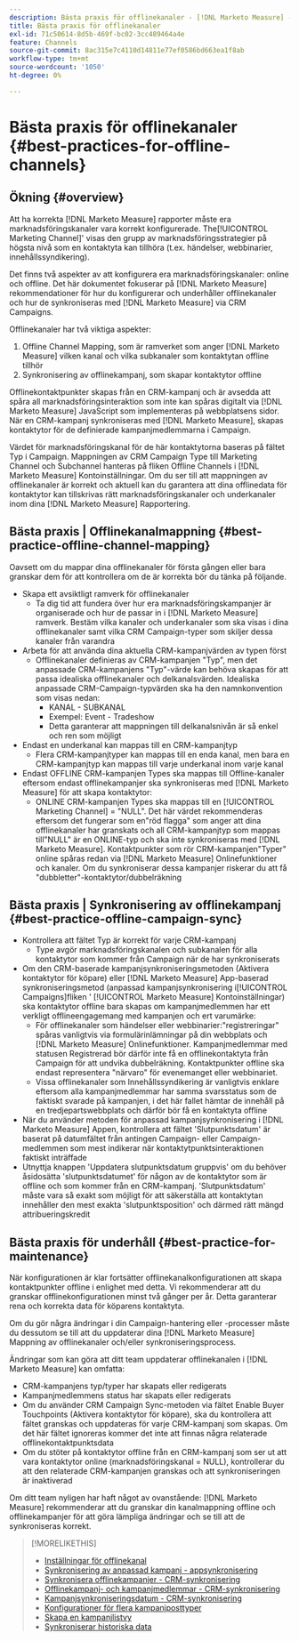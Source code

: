 ```yaml
---
description: Bästa praxis för offlinekanaler - [!DNL Marketo Measure] - Produktdokumentation
title: Bästa praxis för offlinekanaler
exl-id: 71c50614-8d5b-469f-bc02-3cc489464a4e
feature: Channels
source-git-commit: 8ac315e7c4110d14811e77ef0586bd663ea1f8ab
workflow-type: tm+mt
source-wordcount: '1050'
ht-degree: 0%

---
```


# Bästa praxis för offlinekanaler {#best-practices-for-offline-channels}

## Ökning {#overview}

Att ha korrekta [!DNL Marketo Measure] rapporter måste era marknadsföringskanaler vara korrekt konfigurerade. The[!UICONTROL Marketing Channel]&#39; visas den grupp av marknadsföringsstrategier på högsta nivå som en kontaktyta kan tillhöra (t.ex. händelser, webbinarier, innehållssyndikering).

Det finns två aspekter av att konfigurera era marknadsföringskanaler: online och offline. Det här dokumentet fokuserar på [!DNL Marketo Measure] rekommendationer för hur du konfigurerar och underhåller offlinekanaler och hur de synkroniseras med [!DNL Marketo Measure] via CRM Campaigns.

Offlinekanaler har två viktiga aspekter:

1. Offline Channel Mapping, som är ramverket som anger [!DNL Marketo Measure] vilken kanal och vilka subkanaler som kontaktytan offline tillhör
1. Synkronisering av offlinekampanj, som skapar kontaktytor offline

Offlinekontaktpunkter skapas från en CRM-kampanj och är avsedda att spåra all marknadsföringsinteraktion som inte kan spåras digitalt via [!DNL Marketo Measure] JavaScript som implementeras på webbplatsens sidor. När en CRM-kampanj synkroniseras med [!DNL Marketo Measure], skapas kontaktytor för de definierade kampanjmedlemmarna i Campaign.

Värdet för marknadsföringskanal för de här kontaktytorna baseras på fältet Typ i Campaign. Mappningen av CRM Campaign Type till Marketing Channel och Subchannel hanteras på fliken Offline Channels i [!DNL Marketo Measure] Kontoinställningar. Om du ser till att mappningen av offlinekanaler är korrekt och aktuell kan du garantera att dina offlinedata för kontaktytor kan tillskrivas rätt marknadsföringskanaler och underkanaler inom dina [!DNL Marketo Measure] Rapportering.

## Bästa praxis | Offlinekanalmappning {#best-practice-offline-channel-mapping}

Oavsett om du mappar dina offlinekanaler för första gången eller bara granskar dem för att kontrollera om de är korrekta bör du tänka på följande.

* Skapa ett avsiktligt ramverk för offlinekanaler
   * Ta dig tid att fundera över hur era marknadsföringskampanjer är organiserade och hur de passar in i [!DNL Marketo Measure] ramverk. Bestäm vilka kanaler och underkanaler som ska visas i dina offlinekanaler samt vilka CRM Campaign-typer som skiljer dessa kanaler från varandra
* Arbeta för att använda dina aktuella CRM-kampanjvärden av typen först
   * Offlinekanaler definieras av CRM-kampanjen &quot;Typ&quot;, men det anpassade CRM-kampanjens &quot;Typ&quot;-värde kan behöva skapas för att passa idealiska offlinekanaler och delkanalsvärden. Idealiska anpassade CRM-Campaign-typvärden ska ha den namnkonvention som visas nedan:
      * KANAL - SUBKANAL
      * Exempel: Event - Tradeshow
      * Detta garanterar att mappningen till delkanalsnivån är så enkel och ren som möjligt
* Endast en underkanal kan mappas till en CRM-kampanjtyp
   * Flera CRM-kampanjtyper kan mappas till en enda kanal, men bara en CRM-kampanjtyp kan mappas till varje underkanal inom varje kanal
* Endast OFFLINE CRM-kampanjen Types ska mappas till Offline-kanaler eftersom endast offlinekampanjer ska synkroniseras med [!DNL Marketo Measure] för att skapa kontaktytor:
   * ONLINE CRM-kampanjen Types ska mappas till en [!UICONTROL Marketing Channel] = &quot;NULL&quot;. Det här värdet rekommenderas eftersom det fungerar som en&quot;röd flagga&quot; som anger att dina offlinekanaler har granskats och all CRM-kampanjtyp som mappas till&quot;NULL&quot; är en ONLINE-typ och ska inte synkroniseras med [!DNL Marketo Measure]. Kontaktpunkter som rör CRM-kampanjen&quot;Typer&quot; online spåras redan via [!DNL Marketo Measure] Onlinefunktioner och kanaler. Om du synkroniserar dessa kampanjer riskerar du att få &quot;dubbletter&quot;-kontaktytor/dubbelräkning

## Bästa praxis | Synkronisering av offlinekampanj {#best-practice-offline-campaign-sync}

* Kontrollera att fältet Typ är korrekt för varje CRM-kampanj
   * Type avgör marknadsföringskanalen och subkanalen för alla kontaktytor som kommer från Campaign när de har synkroniserats
* Om den CRM-baserade kampanjsynkroniseringsmetoden (Aktivera kontaktytor för köpare) eller [!DNL Marketo Measure] App-baserad synkroniseringsmetod (anpassad kampanjsynkronisering i[!UICONTROL Campaigns]fliken &#39; [!UICONTROL Marketo Measure] Kontoinställningar) ska kontaktytor offline bara skapas om kampanjmedlemmen har ett verkligt offlineengagemang med kampanjen och ert varumärke:
   * För offlinekanaler som händelser eller webbinarier:&quot;registreringar&quot; spåras vanligtvis via formulärinlämningar på din webbplats och [!DNL Marketo Measure] Onlinefunktioner. Kampanjmedlemmar med statusen Registrerad bör därför inte få en offlinekontaktyta från Campaign för att undvika dubbelräkning. Kontaktpunkter offline ska endast representera &quot;närvaro&quot; för evenemanget eller webbinariet.
   * Vissa offlinekanaler som Innehållssyndikering är vanligtvis enklare eftersom alla kampanjmedlemmar har samma svarsstatus som de faktiskt svarade på kampanjen, i det här fallet hämtar de innehåll på en tredjepartswebbplats och därför bör få en kontaktyta offline
* När du använder metoden för anpassad kampanjsynkronisering i [!DNL Marketo Measure] Appen, kontrollera att fältet &#39;Slutpunktsdatum&#39; är baserat på datumfältet från antingen Campaign- eller Campaign-medlemmen som mest indikerar när kontaktytpunktsinteraktionen faktiskt inträffade
* Utnyttja knappen &#39;Uppdatera slutpunktsdatum gruppvis&#39; om du behöver åsidosätta &#39;slutpunktsdatumet&#39; för någon av de kontaktytor som är offline och som kommer från en CRM-kampanj. &#39;Slutpunktsdatum&#39; måste vara så exakt som möjligt för att säkerställa att kontaktytan innehåller den mest exakta &#39;slutpunktsposition&#39; och därmed rätt mängd attribueringskredit

## Bästa praxis för underhåll {#best-practice-for-maintenance}

När konfigurationen är klar fortsätter offlinekanalkonfigurationen att skapa kontaktpunkter offline i enlighet med detta. Vi rekommenderar att du granskar offlinekonfigurationen minst två gånger per år. Detta garanterar rena och korrekta data för köparens kontaktyta.

Om du gör några ändringar i din Campaign-hantering eller -processer måste du dessutom se till att du uppdaterar dina [!DNL Marketo Measure] Mappning av offlinekanaler och/eller synkroniseringsprocess.

Ändringar som kan göra att ditt team uppdaterar offlinekanalen i [!DNL Marketo Measure] kan omfatta:

* CRM-kampanjens typ/typer har skapats eller redigerats
* Kampanjmedlemmens status har skapats eller redigerats
* Om du använder CRM Campaign Sync-metoden via fältet Enable Buyer Touchpoints (Aktivera kontaktytor för köpare), ska du kontrollera att fältet granskas och uppdateras för varje CRM-kampanj som skapas. Om det här fältet ignoreras kommer det inte att finnas några relaterade offlinekontaktpunktsdata
* Om du stöter på kontaktytor offline från en CRM-kampanj som ser ut att vara kontaktytor online (marknadsföringskanal = NULL), kontrollerar du att den relaterade CRM-kampanjen granskas och att synkroniseringen är inaktiverad

Om ditt team nyligen har haft något av ovanstående: [!DNL Marketo Measure] rekommenderar att du granskar din kanalmappning offline och offlinekampanjer för att göra lämpliga ändringar och se till att de synkroniseras korrekt.

>[!MORELIKETHIS]
>
>* [Inställningar för offlinekanal](/help/channel-tracking-and-setup/offline-channels/offline-custom-channel-setup.md)
>* [Synkronisering av anpassad kampanj - appsynkronisering](/help/channel-tracking-and-setup/offline-channels/custom-campaign-sync.md)
>* [Synkronisera offlinekampanjer - CRM-synkronisering](/help/channel-tracking-and-setup/offline-channels/syncing-offline-campaigns.md)
>* [Offlinekampanj- och kampanjmedlemmar - CRM-synkronisering](/help/channel-tracking-and-setup/offline-channels/campaigns-and-campaign-members.md)
>* [Kampanjsynkroniseringsdatum - CRM-synkronisering](/help/channel-tracking-and-setup/offline-channels/campaign-sync-dates.md)
>* [Konfigurationer för flera kampanjposttyper](/help/channel-tracking-and-setup/offline-channels/configurations-for-multiple-campaign-record-types.md)
>* [Skapa en kampanjlistvy](/help/channel-tracking-and-setup/offline-channels/creating-a-campaign-list-view-for-salesforce-campaigns.md)
>* [Synkroniserar historiska data](/help/channel-tracking-and-setup/offline-channels/syncing-historical-data.md)
